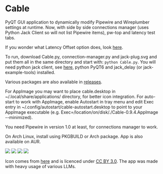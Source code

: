 # Cable
PyQT GUI application to dynamically modify Pipewire and Wireplumber settings at runtime.
Now, with side by side connections manager (uses Python Jack Client so will not list Pipewire items), pw-top and latency test tabs.


If you wonder what Latency Offset option does, look [here](https://pipewire.pages.freedesktop.org/wireplumber/daemon/configuration/alsa.html#alsa-extra-latency-properties). 




To run, download Cable.py, connection-manager.py and jack-plug.svg and put them all in the same directory and start with:
`python Cable.py`. You will need python jack client, see [here](https://pypi.org/project/JACK-Client/0.5.1/), python PyQT6 and jack_delay (or jack-example-tools) installed.

Various packages are also available in [releases](https://github.com/magillos/Cable/releases).

For AppImage you may want to place cable.desktop in ~/.local/share/applications/ directory, for better icon integration.
For auto-start to work with AppImage, enable Autostart in tray menu and edit Exec entry in ~/.config/autostart/cable-autostart.desktop to point to your AppImage executable (e.g. Exec=/location/on/disk/./Cable-0.9.4.AppImage --minimized).

You need Pipewire in version 1.0 at least, for connections manager to work.

On Arch Linux, install using PKGBUILD or Arch package. App is also available on AUR.



![](https://github.com/magillos/Cable/blob/main/Cable.png)
![](https://github.com/magillos/Cable/blob/main/Cables.png)
![](https://github.com/magillos/Cable/blob/main/pw-top.png)
![](https://github.com/magillos/Cable/blob/main/latency.png)


Icon comes from [here](https://game-icons.net/1x1/delapouite/jack-plug.html) and is licenced under [CC BY 3.0](https://creativecommons.org/licenses/by/3.0/).
The app was made with heavy usage of various LLMs.
